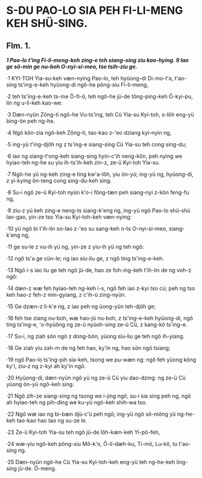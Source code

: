 
# S-DU PAO-LO SIA PEH FI-LI-MENG KEH SHÜ-SING.


## Flm. 1.

**_1 Pao-lo t'ing Fi-li-meng-keh zing-e teh siang-sing ziu kao-hying. 9 Iao ge sô-min ge nu-boh O-nyi-si-meo, tse tsih-ziu ge._**

·1 KYI-TOH Yia-su-keh væn-nying Pao-lo, teh hyüong-di Di-mo-t'a, t'ao-sing ts'ing-e-keh hyüong-di ngô-he pông-siu Fi-li-meng,

·2 teh ts'ing-e-keh ts-me Ô-fi-ô, teh ngô-he jü-de tông-ping-keh Ô-kyi-pu, lin ng u-li-keh kao-we:

·3 Dæn-nyün Zông-ti ngô-he Vu-ts'ing, teh Cü Yia-su Kyi-toh, s-lôh eng-yü bing-ön peh ng-he.

·4 Ngô kön-zia ngô-keh Zông-ti, tao-kao z-'eo dziang kyi-nyin ng,

·5 ing-yü t'ing-djôh ng z ts'ing-e siang-sing Cü Yia-su teh cong sing-du;

·6 iao ng siang-t'ong-keh siang-sing hyin-c'ih neng-kön, peh nying we hyiao-teh ng-he su yiu ih-ts'ih-keh zin-z, ze-ü Kyi-toh Yia-su.

·7 Ngô-he yü ng-keh zing-e ting kw'a-lôh, yiu ön-yü; ing-yü ng, hyüong-di, z yi-kying ön-teng cong sing-du-keh sing.

·8 Su-i ngô ze-ü Kyi-toh nyün k'o-i fông-tæn peh siang-nyi z-kön feng-fu ng,

·9 ziu-z yü keh zing-e neng-ts siang-k'eng ng, ing-yü ngô Pao-lo shü-shü lao-gao, yin-ze tso Yia-su Kyi-toh-keh væn-nying:

·10 yü ngô bi t'ih-lin so-lao z-'eo su sang-keh n-ts O-nyi-si-meo, siang-k'eng ng,

·11 ge su-le z vu-ih yü ng, yin-ze z yiu-ih yü ng teh ngô:

·12 ngô ts'a ge cün-le; ng iao siu-liu ge, z ngô ting ts'ing-e-keh.

·13 Ngô i-s iao liu ge teh ngô jü-de, hao ze foh-ing-keh t'ih-lin de ng voh-z ngô:

·14 dæn-z wæ feh hyiao-teh ng-keh i-s, ngô feh iao z-kyi tso cü; peh ng tso keh hao-z feh-z min-gyiang, z c'ih-ü zing-nyün.

·15 Ge dzæn-z li-k'e ng, z iao peh ng üong-yün teh-djôh ge;

·16 feh tse ziang nu-boh, wæ hao-jü nu-boh, z ts'ing-e-keh hyüong-di, ngô ting ts'ing-e, 'o-hyüông ng ze-ü nyüoh-sing ze-ü Cü, z kang-kô ts'ing-e.

·17 Su-i, ng ziah sön ngô z dong-bön, yüong siu-liu ge teh ngô ih-yiang.

·18 Ge ziah yiu zah-m de ng feh hao, ky'in ng, hao sön ngô tsiang;

·19 ngô Pao-lo ts'ing-pih sia-keh, tsong we pu-wæn ng: ngô feh yüong kông ky'i, ziu-z ng z-kyi ah ky'in ngô.

·20 Hyüong-di, dæn-nyün ngô yü ng ze-ü Cü yiu dao-dzing: ng ze-ü Cü yüong ön-yü ngô-keh sing.

·21 Ngô zih-ze siang-sing ng tsong we i-jing ngô, su-i sia sing peh ng, ngô ah hyiao-teh ng pih-ding we ku-yü ngô-keh shih-wa tso.

·22 Ngô wæ iao ng bi-bæn djü-c'ü peh ngô; ing-yü ngô sô-mông yü ng-he-keh tao-kao hao tao ng su-ze le.

·23 Ze-ü Kyi-toh Yia-su teh ngô jü-de lôh-kæn-keh Yi-pô-feh,

·24 wæ-yiu ngô-keh pông-siu Mô-k'o, Ô-li-dæh-ku, Ti-mô, Lu-kô, tu t'ao-sing ng.

·25 Dæn-nyün ngô-he Cü Yia-su Kyi-toh-keh eng-yü teh ng-he-keh ling-sing jü-de. Ô-meng.




